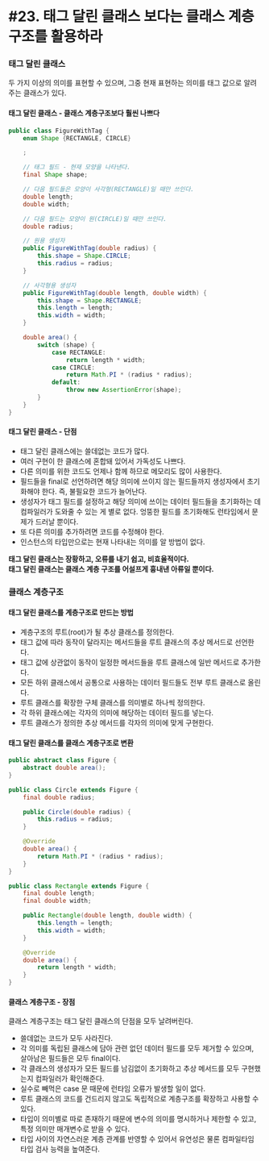 # #23. 태그 달린 클래스 보다는 클래스 계층구조를 활용하라

### 태그 달린 클래스 <a href="#undefined" id="undefined"></a>

두 가지 이상의 의미를 표현할 수 있으며, 그중 현재 표현하는 의미를 태그 값으로 알려주는 클래스가 있다.

#### 태그 달린 클래스 - 클래스 계층구조보다 훨씬 나쁘다 <a href="#undefined" id="undefined"></a>

```java
public class FigureWithTag {
    enum Shape {RECTANGLE, CIRCLE}

    ;

    // 태그 필드 - 현재 모양을 나타낸다.
    final Shape shape;

    // 다음 필드들은 모양이 사각형(RECTANGLE)일 때만 쓰인다.
    double length;
    double width;

    // 다음 필드는 모양이 원(CIRCLE)일 때만 쓰인다.
    double radius;

    // 원용 생성자
    public FigureWithTag(double radius) {
        this.shape = Shape.CIRCLE;
        this.radius = radius;
    }

    // 사각형용 생성자
    public FigureWithTag(double length, double width) {
        this.shape = Shape.RECTANGLE;
        this.length = length;
        this.width = width;
    }

    double area() {
        switch (shape) {
            case RECTANGLE:
                return length * width;
            case CIRCLE:
                return Math.PI * (radius * radius);
            default:
                throw new AssertionError(shape);
        }
    }
}
```

#### 태그 달린 클래스 - 단점 <a href="#undefined" id="undefined"></a>

* 태그 달린 클래스에는 쓸데없는 코드가 많다.
* 여러 구현이 한 클래스에 혼합돼 있어서 가독성도 나쁘다.
* 다른 의미를 위한 코드도 언제나 함께 하므로 메모리도 많이 사용한다.
* 필드들을 final로 선언하려면 해당 의미에 쓰이지 않는 필드들까지 생성자에서 초기화해야 한다. 즉, 불필요한 코드가 늘어난다.
* 생성자가 태그 필드를 설정하고 해당 의미에 쓰이는 데이터 필드들을 초기화하는 데 컴파일러가 도와줄 수 있는 게 별로 없다. 엉뚱한 필드를 초기화해도 런타임에서 문제가 드러날 뿐이다.
* 또 다른 의미를 추가하려면 코드를 수정해야 한다.
* 인스턴스의 타입만으로는 현재 나타내는 의미를 알 방법이 없다.

**태그 달린 클래스는 장황하고, 오류를 내기 쉽고, 비효율적이다.**\
**태그 달린 클래스는 클래스 계층 구조를 어설프게 흉내낸 아류일 뿐이다.**

### 클래스 계층구조 <a href="#undefined" id="undefined"></a>

#### 태그 달린 클래스를 계층구조로 만드는 방법 <a href="#undefined" id="undefined"></a>

* 계층구조의 루트(root)가 될 추상 클래스를 정의한다.
* 태그 값에 따라 동작이 달라지는 메서드들을 루트 클래스의 추상 메서드로 선언한다.
* 태그 값에 상관없이 동작이 일정한 메서드들을 루트 클래스에 일반 메서드로 추가한다.
* 모든 하위 클래스에서 공통으로 사용하는 데이터 필드들도 전부 루트 클래스로 올린다.
* 루트 클래스를 확장한 구체 클래스를 의미별로 하나씩 정의한다.
* 각 하위 클래스에는 각자의 의미에 해당하는 데이터 필드를 넣는다.
* 루트 클래스가 정의한 추상 메서드를 각자의 의미에 맞게 구현한다.

#### 태그 달린 클래스를 클래스 계층구조로 변환 <a href="#undefined" id="undefined"></a>

```java
public abstract class Figure {
    abstract double area();
}

public class Circle extends Figure {
    final double radius;

    public Circle(double radius) {
        this.radius = radius;
    }

    @Override
    double area() {
        return Math.PI * (radius * radius);
    }
}

public class Rectangle extends Figure {
    final double length;
    final double width;

    public Rectangle(double length, double width) {
        this.length = length;
        this.width = width;
    }

    @Override
    double area() {
        return length * width;
    }
}
```

#### 클래스 계층구조 - 장점 <a href="#undefined" id="undefined"></a>

클래스 계층구조는 태그 달린 클래스의 단점을 모두 날려버린다.

* 쓸데없는 코드가 모두 사라진다.
* 각 의미를 독립된 클래스에 담아 관련 없던 데이터 필드를 모두 제거할 수 있으며, 살아남은 필드들은 모두 final이다.
* 각 클래스의 생성자가 모든 필드를 남김없이 초기화하고 추상 메서드를 모두 구현했는지 컴파일러가 확인해준다.
* 실수로 빼먹은 case 문 때문에 런타임 오류가 발생할 일이 없다.
* 루트 클래스의 코드를 건드리지 않고도 독립적으로 계층구조를 확장하고 사용할 수 있다.
* 타입이 의미별로 따로 존재하기 때문에 변수의 의미를 명시하거나 제한할 수 있고, 특정 의미만 매개변수로 받을 수 있다.
* 타입 사이의 자연스러운 계층 관계를 반영할 수 있어서 유연성은 물론 컴파일타임 타입 검사 능력을 높여준다.
